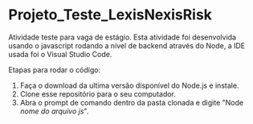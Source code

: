# Projeto_Teste_LexisNexisRisk
Atividade teste para vaga de estágio. Esta atividade foi desenvolvida usando o javascript rodando a nível de backend através do Node, a IDE usada foi o Visual Studio Code.

Etapas para rodar o código:

1. Faça o download da ultima versão disponível do Node.js e instale.
2. Clone esse repositório para o seu computador.
3. Abra o prompt de comando dentro da pasta clonada e digite "Node *nome do arquivo js*".
